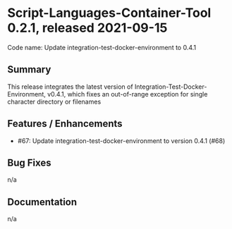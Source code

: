 # Script-Languages-Container-Tool 0.2.1, released 2021-09-15

Code name: Update integration-test-docker-environment to 0.4.1

## Summary 

This release integrates the latest version of Integration-Test-Docker-Environment, v0.4.1,
which fixes an out-of-range exception for single character directory or filenames

## Features / Enhancements

 - #67: Update integration-test-docker-environment to version 0.4.1 (#68)

## Bug Fixes

n/a

## Documentation

n/a